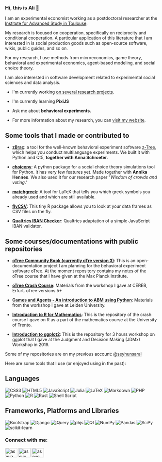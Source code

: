 ### Hi, this is Ali 👋
I am an experimental economist working as a postdoctoral researcher at
the [Institute for Advanced Study in
Toulouse](https://www.iast.fr).

My research is focused on cooperation, specifically on reciprocity and
conditional cooperation. A particular application of this literature
that I am interested in is social production goods such as open-source
software, wikis, public guides, and so on.

For my research, I use methods from microeconomics, game theory,
behavioral and experimental economics, agent-based modeling, and social
choice theory.

I am also interested in software development related to experimental
social sciences and data analysis.

-   I\'m currently working [on several research projects](https://www.saral.it/#research).

-   I\'m currently learning **PixiJS**

-   Ask me about **behavioral experiments.**

-   For more information about my research, you can [visit my website](https://www.saral.it/).

Some tools that I made or contributed to
----------------------------------------

-   **[zBrac](https://github.com/seyhunsaral/zbrac/)**: a tool for the well-known behavioral experiment software [z-Tree](https://www.ztree.uzh.ch/en.html), which helps you conduct multilanguage experiments. We built it with Python and Qt5, **together with Anna Schroeter**.

-  **[choicepy](https://github.com/aseyq/choicepy)**: A python package for a social choice theory simulations tool for Python. It has very few features yet. Made together with **Annika Hennes**. We also used it for our research paper \"*Wisdom of crowds and voting*.\"

-   **[matchgreek](https://github.com/seyhunsaral/matchgreek/)**: A tool for LaTeX that tells you which greek symbols you already used and which are still available.

-   **[flyCSV](https://github.com/aseyq/flyCSV)**: This tiny R package allows you to look at your data frames as CSV files on the fly.

-   **[Qualtrics IBAN Checker](https://github.com/seyhunsaral/qualtrics-iban-check):** Qualtrics adaptation of a simple JavaScript IBAN validator.

Some courses/documentations with public repositories
----------------------------------------------------

-   **[oTree Community Book (currently oTre version 3)](https://github.com/seyhunsaral/otree-course)**: This is an open-documentation project I am planning for the behavioral experiment software [oTree](https://github.com/oTree-org/oTree). At the moment repository contains my notes of the oTree course that I have given at the Max Planck Institute.

-   **[oTree Crash Course](https://github.com/aseyq/cereb-otree)**: Materials from the workshop I gave at CEREB, Erfurt. oTree versions 5+

-   **[Games and Agents - An introduction to ABM using Python](https://github.com/aseyq/leidensim)**: Materials from the workshop I gave at Leiden University.

-   **[Introduction to R for Mathematics](https://github.com/aseyq/trentomathr)**: This is the repository of the crash course I gave on R as a part of the mathematics course at the University of Trento.

-   **[Introduction to ggplot2](https://github.com/seyhunsaral/jdmx-ggplot2)**: This is the repository for 3 hours workshop on ggplot that I gave at the Judgment and Decision Making (JDMx) Workshop in 2019.

Some of my repositories are on my previous account:
[\@seyhunsaral](https://www.github.com/seyhunsaral)

Here are some tools that I use (or enjoyed using in the past):

## Languages
![CSS3](https://img.shields.io/badge/css3-%231572B6.svg?style=for-the-badge&logo=css3&logoColor=white)
![HTML5](https://img.shields.io/badge/html5-%23E34F26.svg?style=for-the-badge&logo=html5&logoColor=white)
![JavaScript](https://img.shields.io/badge/javascript-%23323330.svg?style=for-the-badge&logo=javascript&logoColor=%23F7DF1E)
![Julia](https://img.shields.io/badge/-Julia-9558B2?style=for-the-badge&logo=julia&logoColor=white)
![LaTeX](https://img.shields.io/badge/latex-%23008080.svg?style=for-the-badge&logo=latex&logoColor=white)
![Markdown](https://img.shields.io/badge/markdown-%23000000.svg?style=for-the-badge&logo=markdown&logoColor=white)
![PHP](https://img.shields.io/badge/php-%23777BB4.svg?style=for-the-badge&logo=php&logoColor=white)
![Python](https://img.shields.io/badge/python-3670A0?style=for-the-badge&logo=python&logoColor=ffdd54)
![R](https://img.shields.io/badge/r-%23276DC3.svg?style=for-the-badge&logo=r&logoColor=white)
![Rust](https://img.shields.io/badge/rust-%23000000.svg?style=for-the-badge&logo=rust&logoColor=white)
![Shell Script](https://img.shields.io/badge/shell_script-%23121011.svg?style=for-the-badge&logo=gnu-bash&logoColor=white)

## Frameworks, Platforms and Libraries
![Bootstrap](https://img.shields.io/badge/bootstrap-%23563D7C.svg?style=for-the-badge&logo=bootstrap&logoColor=white) 
![Django](https://img.shields.io/badge/django-%23092E20.svg?style=for-the-badge&logo=django&logoColor=white)
![jQuery](https://img.shields.io/badge/jquery-%230769AD.svg?style=for-the-badge&logo=jquery&logoColor=white)
![p5js](https://img.shields.io/badge/p5.js-ED225D?style=for-the-badge&logo=p5.js&logoColor=FFFFFF)
![Qt](https://img.shields.io/badge/Qt-%23217346.svg?style=for-the-badge&logo=Qt&logoColor=white) 
![NumPy](https://img.shields.io/badge/numpy-%23013243.svg?style=for-the-badge&logo=numpy&logoColor=white)
![Pandas](https://img.shields.io/badge/pandas-%23150458.svg?style=for-the-badge&logo=pandas&logoColor=white)
![SciPy](https://img.shields.io/badge/SciPy-%230C55A5.svg?style=for-the-badge&logo=scipy&logoColor=%white)
![scikit-learn](https://img.shields.io/badge/scikit--learn-%23F7931E.svg?style=for-the-badge&logo=scikit-learn&logoColor=white)


<h3 align="left">Connect with me:</h3>
<p align="left">
<a href="https://twitter.com/aseyq" target="_blank"><img align="center" src="https://raw.githubusercontent.com/rahuldkjain/github-profile-readme-generator/master/src/images/icons/Social/twitter.svg" alt="aseyq" height="30" width="40" /></a>
<a href="https://linkedin.com/in/aseyq" target="_blank"><img align="center" src="https://raw.githubusercontent.com/rahuldkjain/github-profile-readme-generator/master/src/images/icons/Social/linked-in-alt.svg" alt="aseyq" height="30" width="40" /></a>
  <a href="https://fosstodon.org/@aseyq" rel="me" target="_blank"><img align="center" src="https://upload.wikimedia.org/wikipedia/commons/4/48/Mastodon_Logotype_(Simple).svg" alt="aseyq" height="30" width="40" /></a>
  
</p>
